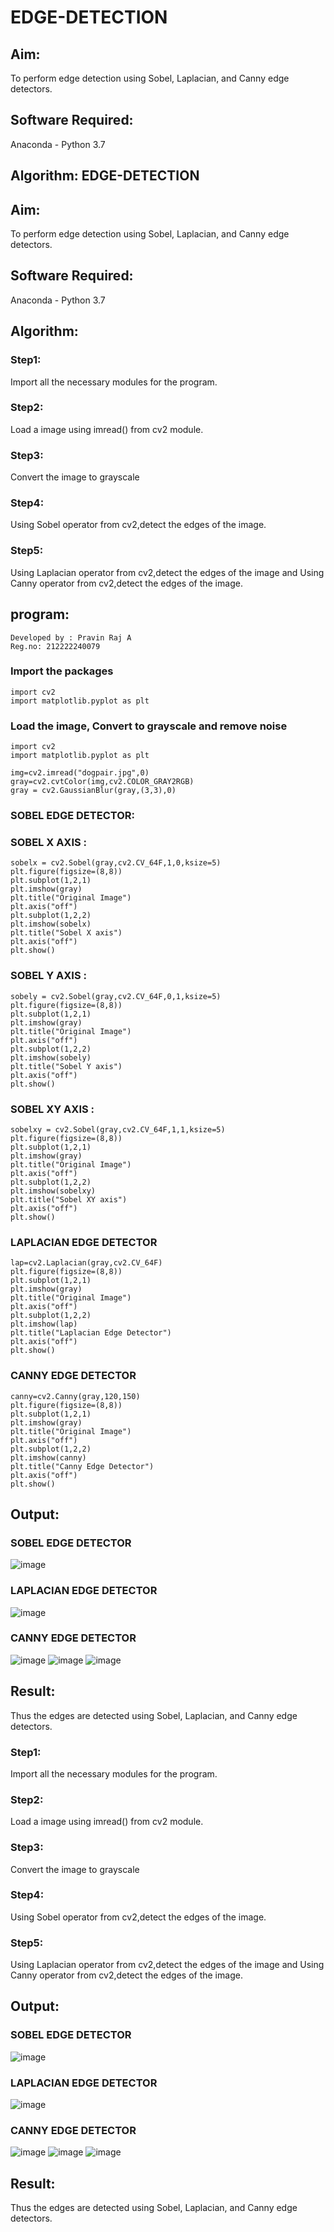 # EDGE-DETECTION
## Aim:
To perform edge detection using Sobel, Laplacian, and Canny edge detectors.

## Software Required:
Anaconda - Python 3.7

## Algorithm: EDGE-DETECTION
## Aim:
To perform edge detection using Sobel, Laplacian, and Canny edge detectors.

## Software Required:
Anaconda - Python 3.7

## Algorithm:
### Step1:
Import all the necessary modules for the program.

### Step2:
Load a image using imread() from cv2 module.

### Step3:
Convert the image to grayscale

### Step4:
Using Sobel operator from cv2,detect the edges of the image.

### Step5:

Using Laplacian operator from cv2,detect the edges of the image and Using Canny operator from cv2,detect the edges of the image.
## program:
```
Developed by : Pravin Raj A
Reg.no: 212222240079
```

### Import the packages

```
import cv2
import matplotlib.pyplot as plt
```
### Load the image, Convert to grayscale and remove noise
```
import cv2
import matplotlib.pyplot as plt

img=cv2.imread("dogpair.jpg",0)
gray=cv2.cvtColor(img,cv2.COLOR_GRAY2RGB)
gray = cv2.GaussianBlur(gray,(3,3),0)
```
### SOBEL EDGE DETECTOR:
### SOBEL X AXIS :
```
sobelx = cv2.Sobel(gray,cv2.CV_64F,1,0,ksize=5)
plt.figure(figsize=(8,8))
plt.subplot(1,2,1)
plt.imshow(gray)
plt.title("Original Image")
plt.axis("off")
plt.subplot(1,2,2)
plt.imshow(sobelx)
plt.title("Sobel X axis")
plt.axis("off")
plt.show()
```
### SOBEL Y AXIS :
```
sobely = cv2.Sobel(gray,cv2.CV_64F,0,1,ksize=5)
plt.figure(figsize=(8,8))
plt.subplot(1,2,1)
plt.imshow(gray)
plt.title("Original Image")
plt.axis("off")
plt.subplot(1,2,2)
plt.imshow(sobely)
plt.title("Sobel Y axis")
plt.axis("off")
plt.show()
```
### SOBEL XY AXIS :
```
sobelxy = cv2.Sobel(gray,cv2.CV_64F,1,1,ksize=5)
plt.figure(figsize=(8,8))
plt.subplot(1,2,1)
plt.imshow(gray)
plt.title("Original Image")
plt.axis("off")
plt.subplot(1,2,2)
plt.imshow(sobelxy)
plt.title("Sobel XY axis")
plt.axis("off")
plt.show()
```
### LAPLACIAN EDGE DETECTOR
```
lap=cv2.Laplacian(gray,cv2.CV_64F)
plt.figure(figsize=(8,8))
plt.subplot(1,2,1)
plt.imshow(gray)
plt.title("Original Image")
plt.axis("off")
plt.subplot(1,2,2)
plt.imshow(lap)
plt.title("Laplacian Edge Detector")
plt.axis("off")
plt.show()
```
### CANNY EDGE DETECTOR
```
canny=cv2.Canny(gray,120,150)
plt.figure(figsize=(8,8))
plt.subplot(1,2,1)
plt.imshow(gray)
plt.title("Original Image")
plt.axis("off")
plt.subplot(1,2,2)
plt.imshow(canny)
plt.title("Canny Edge Detector")
plt.axis("off")
plt.show()
```

## Output:
### SOBEL EDGE DETECTOR
![image](https://github.com/Safeeq-Fazil/EDGE-DETECTION/assets/118680361/09ebbb70-2c70-43ce-a9fc-17b6f5c5bcfe)

### LAPLACIAN EDGE DETECTOR
![image](https://github.com/Safeeq-Fazil/EDGE-DETECTION/assets/118680361/9ededdcf-5a02-4323-b2c1-bddec870f871)



### CANNY EDGE DETECTOR
![image](https://github.com/Safeeq-Fazil/EDGE-DETECTION/assets/118680361/c97f33b1-d939-47a0-890f-f3c70fdde94c)
![image](https://github.com/Safeeq-Fazil/EDGE-DETECTION/assets/118680361/2f2c48bb-b536-4d74-9411-5b91b51202ba)
![image](https://github.com/Safeeq-Fazil/EDGE-DETECTION/assets/118680361/ff48229b-f8c0-494c-beb2-4aac62b703c7)



## Result:
Thus the edges are detected using Sobel, Laplacian, and Canny edge detectors.

### Step1:
Import all the necessary modules for the program.

### Step2:
Load a image using imread() from cv2 module.

### Step3:
Convert the image to grayscale

### Step4:
Using Sobel operator from cv2,detect the edges of the image.

### Step5:

Using Laplacian operator from cv2,detect the edges of the image and Using Canny operator from cv2,detect the edges of the image.

## Output:
### SOBEL EDGE DETECTOR
![image](https://github.com/Safeeq-Fazil/EDGE-DETECTION/assets/118680361/09ebbb70-2c70-43ce-a9fc-17b6f5c5bcfe)

### LAPLACIAN EDGE DETECTOR
![image](https://github.com/Safeeq-Fazil/EDGE-DETECTION/assets/118680361/9ededdcf-5a02-4323-b2c1-bddec870f871)



### CANNY EDGE DETECTOR
![image](https://github.com/Safeeq-Fazil/EDGE-DETECTION/assets/118680361/c97f33b1-d939-47a0-890f-f3c70fdde94c)
![image](https://github.com/Safeeq-Fazil/EDGE-DETECTION/assets/118680361/2f2c48bb-b536-4d74-9411-5b91b51202ba)
![image](https://github.com/Safeeq-Fazil/EDGE-DETECTION/assets/118680361/ff48229b-f8c0-494c-beb2-4aac62b703c7)


## Result:
Thus the edges are detected using Sobel, Laplacian, and Canny edge detectors.
